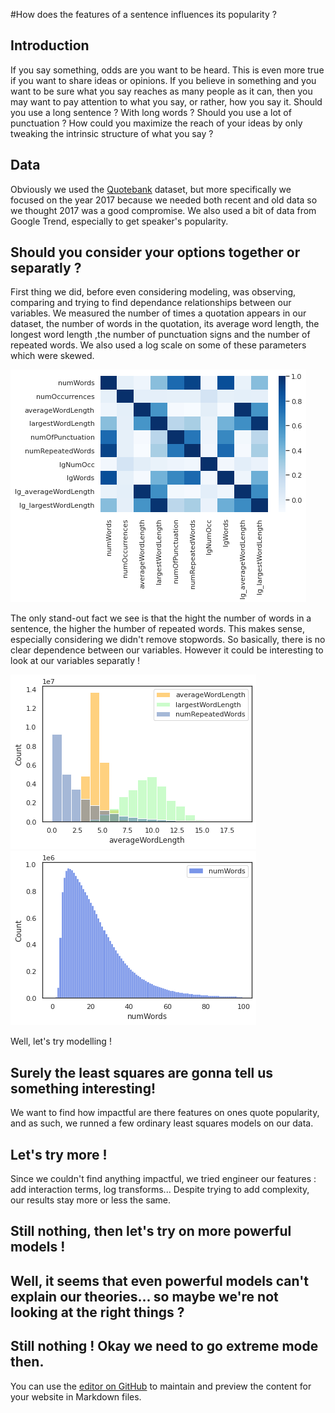 #How does the features of a sentence influences its popularity ?

## Introduction

If you say something, odds are you want to be heard. This is even more true if you want to share ideas or opinions. If you believe in something and you want to be sure what you say reaches as many people as it can, then you may want to pay attention to what you say, or rather, how you say it. Should you use a long sentence ? With long words ? Should you use a lot of punctuation ? How could you maximize the reach of your ideas by only tweaking the intrinsic structure of what you say ?

## Data

Obviously we used the [Quotebank](https://github.com/epfl-dlab/Quotebank) dataset, but more specifically we focused on the year 2017 because we needed both recent and old data so we thought 2017 was a good compromise.
We also used a bit of data from Google Trend, especially to get speaker's popularity.

## Should you consider your options together or separatly ?

First thing we did, before even considering modeling, was observing, comparing and trying to find dependance relationships between our variables.
We measured the number of times a quotation appears in our dataset, the number of words in the quotation, its average word length, the longest word length ,the number of punctuation signs and the number of repeated words. We also used a log scale on some of these parameters which were skewed.

![heatmap](/graphs/heatmap1.png)

The only stand-out fact we see is that the hight the number of words in a sentence, the higher the humber of repeated words. This makes sense, especially considering we didn't remove stopwords. So basically, there is no clear dependence between our variables. However it could be interesting to look at our variables separatly ! 

![hist](/graphs/hist1.png)
![hist2](/graphs/hist_numWords.png)

Well, let's try modelling !

## Surely the least squares are gonna tell us something interesting!

We want to find how impactful are there features on ones quote popularity, and as such, we runned a few ordinary least squares models on our data.

## Let's try more ! 

Since we couldn't find anything impactful, we tried engineer our features : add interaction terms, log transforms... Despite trying to add complexity, our results stay more or less the same.

## Still nothing, then let's try on more powerful models !

## Well, it seems that even powerful models can't explain our theories... so maybe we're not looking at the right things ?

## Still nothing ! Okay we need to go extreme mode then.


You can use the [editor on GitHub](https://github.com/KevinFaustini/pop-sentences/edit/gh-pages/index.md) to maintain and preview the content for your website in Markdown files.


